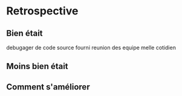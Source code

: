 # Retrospective 

## Bien était
debugager de code source fourni
reunion des equipe melle cotidien 

## Moins bien était


## Comment s'améliorer 

## 